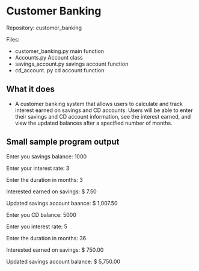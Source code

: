 # Customer Banking   
Repository: customer_banking

Files: 
* customer_banking.py
  main function
* Accounts.py
  Account class
* savings_account.py
  savings account function
* cd_account. py
  cd account function     

## What it does

* A customer banking system that allows users to calculate and track
  interest earned on savings and CD accounts. Users will be able to enter
  their savings and CD account information, see the interest earned,
  and view the updated balances after a specified number of months.
  
## Small sample program output

Enter you savings balance: 1000

Enter your interest rate: 3

Enter the duration in months: 3

Interested earned on savings: $ 7.50

Updated savings account baance: $ 1,007.50


Enter you CD balance: 5000

Enter you interest rate: 5

Enter the duration in months: 36

Interested earned on savings: $ 750.00

Updated savings account balance: $ 5,750.00
